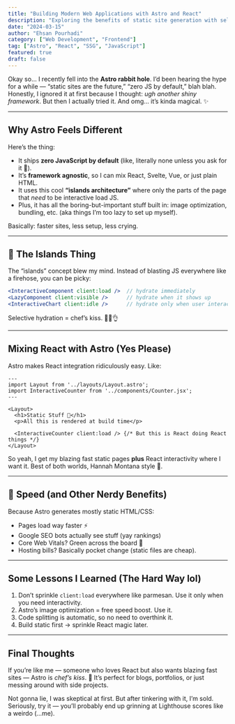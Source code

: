 ```yaml
---
title: "Building Modern Web Applications with Astro and React"
description: "Exploring the benefits of static site generation with selective client-side interactivity using Astro and React components."
date: "2024-03-15"
author: "Ehsan Pourhadi"
category: ["Web Development", "Frontend"]
tag: ["Astro", "React", "SSG", "JavaScript"]
featured: true
draft: false
---
```


Okay so… I recently fell into the **Astro rabbit hole**. I’d been hearing the hype for a while — “static sites are the future,” “zero JS by default,” blah blah. Honestly, I ignored it at first because I thought: _ugh another shiny framework_. But then I actually tried it. And omg… it’s kinda magical. ✨

---

## Why Astro Feels Different

Here’s the thing:

- It ships **zero JavaScript by default** (like, literally none unless you ask for it 👀).
- It’s **framework agnostic**, so I can mix React, Svelte, Vue, or just plain HTML.
- It uses this cool **“islands architecture”** where only the parts of the page that _need_ to be interactive load JS.
- Plus, it has all the boring-but-important stuff built in: image optimization, bundling, etc. (aka things I’m too lazy to set up myself).

Basically: faster sites, less setup, less crying.

---

## 🌴 The Islands Thing

The “islands” concept blew my mind. Instead of blasting JS everywhere like a firehose, you can be picky:

```jsx
<InteractiveComponent client:load />  // hydrate immediately
<LazyComponent client:visible />      // hydrate when it shows up
<InteractiveChart client:idle />      // hydrate only when user interacts
```

Selective hydration = chef’s kiss. 👨‍🍳👌

---

## Mixing React with Astro (Yes Please)

Astro makes React integration ridiculously easy. Like:

```astro
---
import Layout from '../layouts/Layout.astro';
import InteractiveCounter from '../components/Counter.jsx';
---

<Layout>
  <h1>Static Stuff 🚧</h1>
  <p>All this is rendered at build time</p>

  <InteractiveCounter client:load /> {/* But this is React doing React things */}
</Layout>
```

So yeah, I get my blazing fast static pages **plus** React interactivity where I want it. Best of both worlds, Hannah Montana style 🎤.

---

## 🚀 Speed (and Other Nerdy Benefits)

Because Astro generates mostly static HTML/CSS:

- Pages load way faster ⚡
- Google SEO bots actually see stuff (yay rankings)
- Core Web Vitals? Green across the board 💚
- Hosting bills? Basically pocket change (static files are cheap).

---

## Some Lessons I Learned (The Hard Way lol)

1. Don’t sprinkle `client:load` everywhere like parmesan. Use it only when you need interactivity.
2. Astro’s image optimization = free speed boost. Use it.
3. Code splitting is automatic, so no need to overthink it.
4. Build static first → sprinkle React magic later.

---

## Final Thoughts

If you’re like me — someone who loves React but also wants blazing fast sites — Astro is _chef’s kiss_. 💫 It’s perfect for blogs, portfolios, or just messing around with side projects.

Not gonna lie, I was skeptical at first. But after tinkering with it, I’m sold. Seriously, try it — you’ll probably end up grinning at Lighthouse scores like a weirdo (…me).
